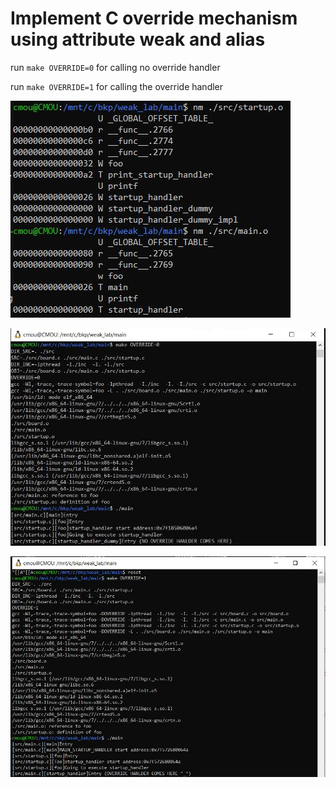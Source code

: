 # Implement C override mechanism using __attribute__ weak and alias

run `make OVERRIDE=0` for calling no override handler

run `make OVERRIDE=1` for calling the override handler

![image](https://github.com/MouChiaHung/ATTRIBUTE_WEAK/blob/master/nm.jpg)

![image](https://github.com/MouChiaHung/ATTRIBUTE_WEAK/blob/master/no_override.jpg)

![image](https://github.com/MouChiaHung/ATTRIBUTE_WEAK/blob/master/override.jpg)
